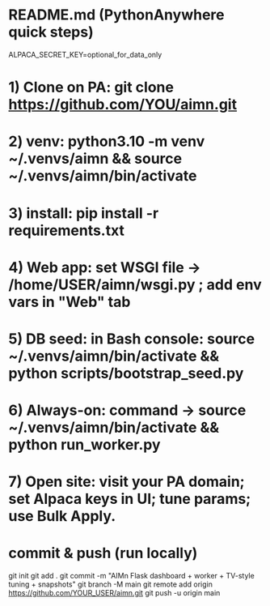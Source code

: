 # README.md (PythonAnywhere quick steps)
ALPACA_SECRET_KEY=optional_for_data_only

# 1) Clone on PA:  git clone https://github.com/YOU/aimn.git
# 2) venv:         python3.10 -m venv ~/.venvs/aimn && source ~/.venvs/aimn/bin/activate
# 3) install:      pip install -r requirements.txt
# 4) Web app:      set WSGI file -> /home/USER/aimn/wsgi.py ; add env vars in "Web" tab
# 5) DB seed:      in Bash console: source ~/.venvs/aimn/bin/activate && python scripts/bootstrap_seed.py
# 6) Always-on:    command -> source ~/.venvs/aimn/bin/activate && python run_worker.py
# 7) Open site:    visit your PA domain; set Alpaca keys in UI; tune params; use Bulk Apply.

# commit & push (run locally)
git init
git add .
git commit -m "AIMn Flask dashboard + worker + TV-style tuning + snapshots"
git branch -M main
git remote add origin https://github.com/YOUR_USER/aimn.git
git push -u origin main
